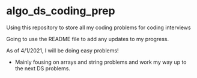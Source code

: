 # algo_ds_coding_prep
Using this repository to store all my coding problems for coding interviews

Going to use the README file to add any updates to my progress.

As of 4/1/2021, I will be doing easy problems!
 - Mainly fousing on arrays and string problems and work my way up to the next DS problems.
